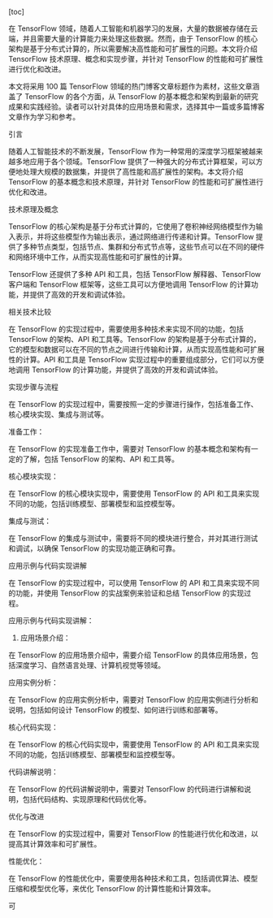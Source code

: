 
[toc]                    
                
                
在 TensorFlow 领域，随着人工智能和机器学习的发展，大量的数据被存储在云端，并且需要大量的计算能力来处理这些数据。然而，由于 TensorFlow 的核心架构是基于分布式计算的，所以需要解决高性能和可扩展性的问题。本文将介绍 TensorFlow 技术原理、概念和实现步骤，并针对 TensorFlow 的性能和可扩展性进行优化和改进。

本文将采用 100 篇 TensorFlow 领域的热门博客文章标题作为素材，这些文章涵盖了 TensorFlow 的各个方面，从 TensorFlow 的基本概念和架构到最新的研究成果和实践经验。读者可以针对具体的应用场景和需求，选择其中一篇或多篇博客文章作为学习和参考。

引言

随着人工智能技术的不断发展，TensorFlow 作为一种常用的深度学习框架被越来越多地应用于各个领域。TensorFlow 提供了一种强大的分布式计算框架，可以方便地处理大规模的数据集，并提供了高性能和高扩展性的架构。本文将介绍 TensorFlow 的基本概念和技术原理，并针对 TensorFlow 的性能和可扩展性进行优化和改进。

技术原理及概念

TensorFlow 的核心架构是基于分布式计算的，它使用了卷积神经网络模型作为输入表示，并将这些模型作为输出表示，通过网络进行传递和计算。TensorFlow 提供了多种节点类型，包括节点、集群和分布式节点等，这些节点可以在不同的硬件和网络环境中工作，从而实现高性能和可扩展性的计算。

TensorFlow 还提供了多种 API 和工具，包括 TensorFlow 解释器、TensorFlow 客户端和 TensorFlow 框架等，这些工具可以方便地调用 TensorFlow 的计算功能，并提供了高效的开发和调试体验。

相关技术比较

在 TensorFlow 的实现过程中，需要使用多种技术来实现不同的功能，包括 TensorFlow 的架构、API 和工具等。TensorFlow 的架构是基于分布式计算的，它的模型和数据可以在不同的节点之间进行传输和计算，从而实现高性能和可扩展性的计算。API 和工具是 TensorFlow 实现过程中的重要组成部分，它们可以方便地调用 TensorFlow 的计算功能，并提供了高效的开发和调试体验。

实现步骤与流程

在 TensorFlow 的实现过程中，需要按照一定的步骤进行操作，包括准备工作、核心模块实现、集成与测试等。

准备工作：

在 TensorFlow 的实现准备工作中，需要对 TensorFlow 的基本概念和架构有一定的了解，包括 TensorFlow 的架构、API 和工具等。

核心模块实现：

在 TensorFlow 的核心模块实现中，需要使用 TensorFlow 的 API 和工具来实现不同的功能，包括训练模型、部署模型和监控模型等。

集成与测试：

在 TensorFlow 的集成与测试中，需要将不同的模块进行整合，并对其进行测试和调试，以确保 TensorFlow 的实现功能正确和可靠。

应用示例与代码实现讲解

在 TensorFlow 的实现过程中，可以使用 TensorFlow 的 API 和工具来实现不同的功能，并使用 TensorFlow 的实战案例来验证和总结 TensorFlow 的实现过程。

应用示例与代码实现讲解：

1. 应用场景介绍：

在 TensorFlow 的应用场景介绍中，需要介绍 TensorFlow 的具体应用场景，包括深度学习、自然语言处理、计算机视觉等领域。

应用实例分析：

在 TensorFlow 的应用实例分析中，需要对 TensorFlow 的应用实例进行分析和说明，包括如何设计 TensorFlow 的模型、如何进行训练和部署等。

核心代码实现：

在 TensorFlow 的核心代码实现中，需要使用 TensorFlow 的 API 和工具来实现不同的功能，包括训练模型、部署模型和监控模型等。

代码讲解说明：

在 TensorFlow 的代码讲解说明中，需要对 TensorFlow 的代码进行讲解和说明，包括代码结构、实现原理和代码优化等。

优化与改进

在 TensorFlow 的实现过程中，需要对 TensorFlow 的性能进行优化和改进，以提高其计算效率和可扩展性。

性能优化：

在 TensorFlow 的性能优化中，需要使用各种技术和工具，包括调优算法、模型压缩和模型优化等，来优化 TensorFlow 的计算性能和计算效率。

可

